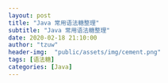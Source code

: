 ```yaml
---
layout: post
title: "Java 常用语法糖整理"
subtitle: "Java 常用语法糖整理"
date: 2020-02-18 21:10:00
author: "tzuw"
header-img:  "public/assets/img/cement.png"
tags: [语法糖] 
categories: [Java]
---
```


